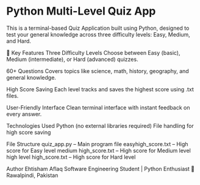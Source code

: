 <h1>Python Multi-Level Quiz App</h1>
This is a terminal-based Quiz Application built using Python, designed to test your general knowledge across three difficulty levels: Easy, Medium, and Hard.

🔹 Key Features
Three Difficulty Levels
Choose between Easy (basic), Medium (intermediate), or Hard (advanced) quizzes.

60+ Questions
Covers topics like science, math, history, geography, and general knowledge.

High Score Saving
Each level tracks and saves the highest score using .txt files.

User-Friendly Interface
Clean terminal interface with instant feedback on every answer.

 Technologies Used
Python (no external libraries required)
File handling for high score saving
 
 File Structure
quiz_app.py – Main program file
easyhigh_score.txt – High score for Easy level
medium high_score.txt – High score for Medium level
high level high_score.txt – High score for Hard level
 
 Author
Ehtisham Aflaq
Software Engineering Student | Python Enthusiast
📍 Rawalpindi, Pakistan
